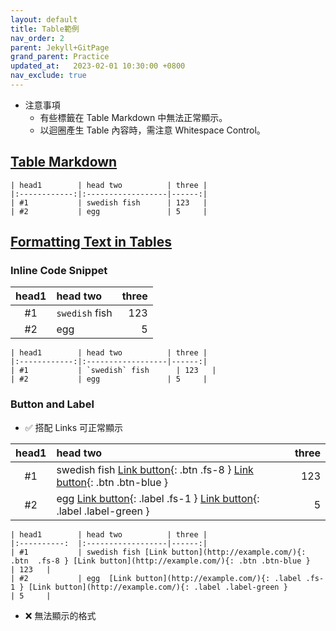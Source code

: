```yaml
---
layout: default
title: Table範例
nav_order: 2
parent: Jekyll+GitPage
grand_parent: Practice
updated_at:   2023-02-01 10:30:00 +0800
nav_exclude: true
---
```

- 注意事項
    - 有些標籤在 Table Markdown 中無法正常顯示。
    - 以迴圈產生 Table 內容時，需注意 Whitespace Control。

## [Table Markdown](https://github.github.com/gfm/#tables-extension-)

```
| head1        | head two          | three |
|:------------:|:------------------|------:|
| #1           | swedish fish      | 123   |
| #2           | egg               | 5     |
```

## [Formatting Text in Tables](https://www.markdownguide.org/extended-syntax/#formatting-text-in-tables)

### Inline Code Snippet

| head1        | head two          | three |
|:------------:|:------------------|------:|
| #1           | `swedish` fish      | 123   |
| #2           | egg               | 5     |

```
| head1        | head two          | three |
|:------------:|:------------------|------:|
| #1           | `swedish` fish      | 123   |
| #2           | egg               | 5     |
```

### Button and Label

- ✅  搭配 Links 可正常顯示

| head1        | head two          | three |
|:----------:  |:------------------|------:|
| #1           | swedish fish [Link button](http://example.com/){: .btn  .fs-8 } [Link button](http://example.com/){: .btn .btn-blue }     | 123   |
| #2           | egg  [Link button](http://example.com/){: .label .fs-1 } [Link button](http://example.com/){: .label .label-green }             | 5     |

```
| head1        | head two          | three |
|:----------:  |:------------------|------:|
| #1           | swedish fish [Link button](http://example.com/){: .btn  .fs-8 } [Link button](http://example.com/){: .btn .btn-blue }     | 123   |
| #2           | egg  [Link button](http://example.com/){: .label .fs-1 } [Link button](http://example.com/){: .label .label-green }             | 5     |
```

- ❌  無法顯示的格式
